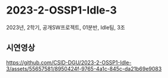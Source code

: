 # 2023-2-OSSP1-Idle-3
2023년, 2학기, 공개SW프로젝트, 01분반, Idle팀, 3조
## 시연영상
https://github.com/CSID-DGU/2023-2-OSSP1-Idle-3/assets/55657581/8950424f-9765-4a1c-845c-da21b69e9083
<p align = "center>
  <img src = "https://github.com/CSID-DGU/2023-2-OSSP1-Idle-3/assets/55657581/8950424f-9765-4a1c-845c-da21b69e9083">
</p>

